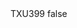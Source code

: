 <?xml version="1.0" encoding="UTF-8"?>
<CustomMetadata xmlns="http://soap.sforce.com/2006/04/metadata">
    <label>TXU399</label>
    <protected>false</protected>
</CustomMetadata>
